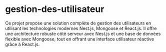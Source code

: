 # gestion-des-utilisateur
Ce projet propose une solution complète de gestion des utilisateurs en utilisant les technologies modernes Nest.js, Mongoose et React.js. Il offre une architecture robuste côté serveur avec Nest.js et une base de données flexible avec Mongoose, tout en offrant une interface utilisateur réactive grâce à React.js.
